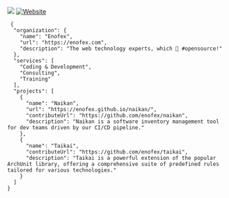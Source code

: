 ![](https://img.shields.io/badge/Welcome%20to-Enofex-blue)
[![Website](https://img.shields.io/badge/https://-enofex.com-blue.svg)](https://enofex.com/)
```
 {
  "organization": {
    "name": "Enofex",
    "url": "https://enofex.com",
    "description": "The web technology experts, which 💙 #opensource!"
  },
  "services": [
    "Coding & Development",
    "Consulting",
    "Training"
  ],
  "projects": [
    {
      "name": "Naikan",
      "url": "https://enofex.github.io/naikan/",
      "contributeUrl": "https://github.com/enofex/naikan",
      "description": "Naikan is a software inventory management tool for dev teams driven by our CI/CD pipeline."
    },
    {
      "name": "Taikai",
      "contributeUrl": "https://github.com/enofex/taikai",
      "description": "Taikai is a powerful extension of the popular ArchUnit library, offering a comprehensive suite of predefined rules tailored for various technologies."
    }
  ]
}
```
